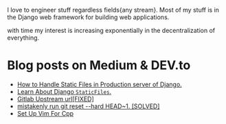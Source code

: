 
I love to engineer stuff regardless fields{any stream}.
Most of my stuff is in the Django web framework for building web applications.

with time my interest is increasing exponentially in the decentralization of everything.


 
 
 


<div align="left">
   

    
# Blog posts on Medium & DEV.to


<!-- BLOG-POST-LIST:START -->
- [How to Handle Static Files in Production server of Django.](https://dev.to/ritiksoni00/how-to-handle-static-files-in-production-server-of-django-5bgb)
- [Learn About Django `StaticFiles`.](https://dev.to/ritiksoni00/learn-about-django-staticfiles-16pb)
- [Gitlab Upstream url[FIXED]](https://dev.to/ritiksoni00/gitlab-upstream-urlfixed-2hkg)
- [mistakenly run git reset --hard HEAD~1.  [SOLVED]](https://dev.to/ritiksoni00/mistakenly-run-git-reset-hard-head-1-solved-21i)
- [Set Up Vim For Cpp](https://dev.to/ritiksoni00/set-up-vim-for-cpp-pj)
<!-- BLOG-POST-LIST:END -->
 
</div>
 
 
 <div align="left">
  
  </div>

<div> 
 

</div>

      


